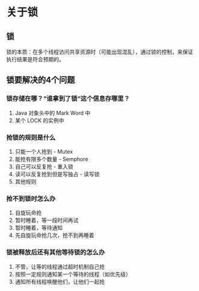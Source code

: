 # 关于锁

## 锁

锁的本质：在多个线程访问共享资源时（可能出现混乱），通过锁的控制，来保证执行结果是符合预期的。

## 锁要解决的4个问题

### 锁存储在哪？“谁拿到了锁“这个信息存哪里？

1. Java 对象头中的 Mark Word 中
2. 某个 LOCK 的实例中

### 抢锁的规则是什么

1. 只能一个人抢到 - Mutex
2. 能抢有限多个数量 - Semphore
3. 自己可以反复抢 - 重入锁
4. 读可以反复抢到但是写独占 - 读写锁
5. 其他规则

### 抢不到锁时怎么办

1. 自旋玩命抢
2. 暂时睡着，等一段时间再试
3. 暂时睡着，等待通知
4. 先自旋玩命抢几次，抢不到再睡着

### 锁被释放后还有其他等待锁的怎么办

1. 不管，让等的线程通过超时机制自己抢
2. 按照一定规则通知某一个等待的线程（如优先级）
3. 通知所有线程唤醒他们，让他们一起抢

